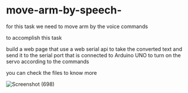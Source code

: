 # move-arm-by-speech-

for this task we need to move arm by the  voice commands

to accomplish this task 

build a web page that use a web serial api to take the converted text and send it to the serial port that is connected to Arduino UNO to turn on the servo according to the commands 

you can check the files to know more 


![Screenshot (698)](https://user-images.githubusercontent.com/108210044/182203759-1fc919fa-24c3-4d0f-b7c7-f6409ab51284.png)


